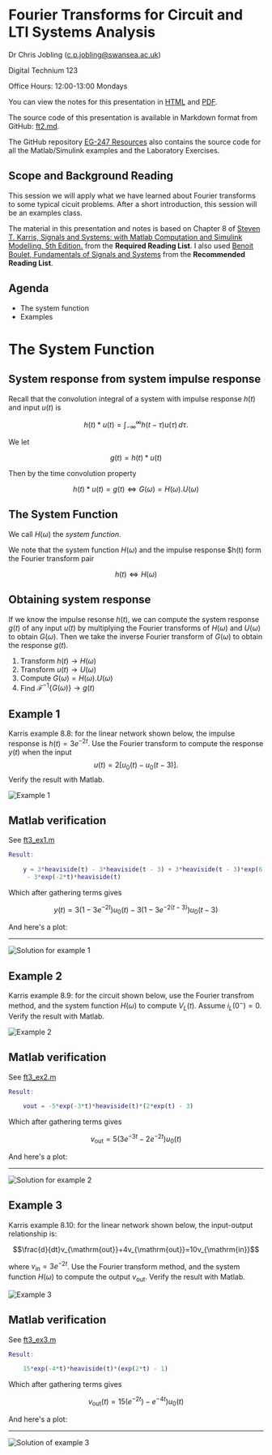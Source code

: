 
# Fourier Transforms for Circuit and LTI Systems Analysis

Dr Chris Jobling ([c.p.jobling@swansea.ac.uk](mailto:c.p.jobling@swansea.ac.uk))

Digital Technium 123

Office Hours: 12:00-13:00 Mondays

You can view the notes for this presentation in [HTML](http://cpjobling.github.io/EG-247-Resources/week7/ft3.html
  ) and [PDF](http://cpjobling.github.io/EG-247-Resources/week7/ft3.pdf).

  The source code of this presentation is available in Markdown format from GitHub: [ft2.md](https://github.com/cpjobling/EG-247-Resources/tree/master/week7/ft3.md).

The GitHub repository [EG-247 Resources](https://github.com/cpjobling/EG-247-Resources)
also contains the source code for all the Matlab/Simulink
examples and the Laboratory Exercises.

## Scope and Background Reading

This session we will apply what we have learned about Fourier transforms to some
typical cicuit problems. After a short introduction, this session will be an
examples class.

The material in this presentation and notes is based on Chapter 8 of [Steven T. Karris, Signals and Systems: with Matlab Computation
and Simulink Modelling, 5th
Edition.](http://site.ebrary.com/lib/swansea/docDetail.action?docID=10547416)
from the **Required Reading List**. I also used [Benoit Boulet,
Fundamentals of Signals and
Systems](http://site.ebrary.com/lib/swansea/docDetail.action?docID=10228195)
from the **Recommended Reading List**.

## Agenda

* The system function
* Examples

# The System Function

## System response from system impulse response

Recall that the convolution integral of a system with impulse response $h(t)$
and input $u(t)$ is

$$h(t)*u(t)=\int_{-\infty}^{\infty}h(t-\tau)u(\tau)\,d\tau.$$

We let

$$g(t) = h(t)*u(t)$$

Then by the time convolution property

$$h(t)*u(t) = g(t) \Leftrightarrow G(\omega) = H(\omega).U(\omega)$$

## The System Function

We call $H(\omega)$ the *system function*.

We note that the system function $H(\omega)$ and the impulse response $h(t) form
the Fourier transform pair

$$h(t) \Leftrightarrow H(\omega)$$


## Obtaining system response

If we know the impulse resonse $h(t)$, we can compute the system response $g(t)$
of any input $u(t)$ by multiplying the Fourier transforms of $H(\omega)$ and
$U(\omega)$ to obtain $G(\omega)$. Then we take the inverse Fourier transform of
$G(\omega)$ to obtain the response $g(t)$.

1. Transform $h(t) \to H(\omega)$
2. Transform $u(t) \to U(\omega)$
3. Compute $G(\omega) = H(\omega).U(\omega)$
4. Find $\mathcal{F}^{-1}\left\{G(\omega)\right\} \to g(t)$

## Example 1

Karris example 8.8: for the linear network shown below, the impulse response is
$h(t)=3e^{-2t}$. Use the Fourier transform to compute the response $y(t)$ when
the input
$$u(t)=2[u_0(t)-u_0(t-3)].$$
Verify the result with Matlab.

![Example 1](pictures/example1.png)

## Matlab verification

See [ft3_ex1.m](matlab/ft3_ex1.m)

````matlab
Result:

    y = 3*heaviside(t) - 3*heaviside(t - 3) + 3*heaviside(t - 3)*exp(6 - 2*t)
     - 3*exp(-2*t)*heaviside(t)
````

Which after gathering terms gives

$$y(t) = 3(1 - 3e^{-2t})u_0(t) - 3(1 - 3e^{-2(t-3)})u_0(t-3)$$

And here's a plot:

----


![Solution for example 1](pictures/ft3_ex1.png)

## Example 2

Karris example 8.9: for the circuit shown below, use the Fourier transfrom
method, and the system function $H(\omega)$ to compute $V_L(t)$. Assume
$i_L(0^-)=0$. Verify the result with Matlab.

![Example 2](pictures/example2.png)

## Matlab verification

See [ft3_ex2.m](matlab/ft3_ex2.m)

````matlab
Result:

    vout = -5*exp(-3*t)*heaviside(t)*(2*exp(t) - 3)
````

Which after gathering terms gives

$$v_{\mathrm{out}} = 5\left(3e^{-3t} - 2e^{-2t}\right)u_0(t)$$

And here's a plot:

----

![Solution for example 2](pictures/ft3_ex2.png)

## Example 3

Karris example 8.10: for the linear network shown below, the input-output
relationship is:

$$\frac{d}{dt}v_{\mathrm{out}}+4v_{\mathrm{out}}=10v_{\mathrm{in}}$$

where $v_{\mathrm{in}}=3e^{-2t}$. Use the Fourier transform method, and the
system function $H(\omega)$ to compute the output $v_{\mathrm{out}}$. Verify the
result with Matlab.

![Example 3](pictures/example3.jpg)

## Matlab verification

See [ft3_ex3.m](files/matlab/ft3_ex3.m)

```matlab
Result:

    15*exp(-4*t)*heaviside(t)*(exp(2*t) - 1)
````

Which after gathering terms gives

$$v_{\mathrm{out}}(t) = 15\left(e^{-2t}) - e^{-4t}\right)u_0(t)$$

And here's a plot:

----

![Solution of example 3](pictures/ft3_ex3.png)
